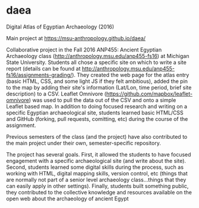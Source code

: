 daea
====

Digital Atlas of Egyptian Archaeology (2016)

Main project at https://msu-anthropology.github.io/daea/

Collaborative project in the Fall 2016 ANP455: Ancient Egyptian Archaeology class (http://anthropology.msu.edu/anp455-fs16) at Michigan State University. Students all chose a specific site on which to write a site report (details can be found at http://anthropology.msu.edu/anp455-fs16/assignments-grading/).  They created the web page for the atlas entry (basic HTML, CSS, and some light JS if they felt ambitious), added the pin to the map by adding their site's information (Lat/Lon, time period, brief site description) to a CSV.  Leaflet Omnivore (https://github.com/mapbox/leaflet-omnivore) was used to pull the data out of the CSV and onto a simple Leaflet based map.  In addition to doing focused research and writing on a specific Egyptian archaeological site, students learned basic HTML/CSS and GitHub (forking, pull requests, comitting, etc) during the course of the assignment.  

Previous semesters of the class (and the project) have also contributed to the main project under their own, semester-specific repository.

The project has several goals.  First, it allowed the students to have focused engagement with a specific archaeological site (and write about the site).  Second, students learned some digital skills during the process, such as working with HTML, digital mapping skills, version control, etc (things that are normally not part of a senior level archaeology class...things that they can easily apply in other settings). Finally, students built something public, they contributed to the collective knowledge and resources available on the open web about the archaeology of ancient Egypt
